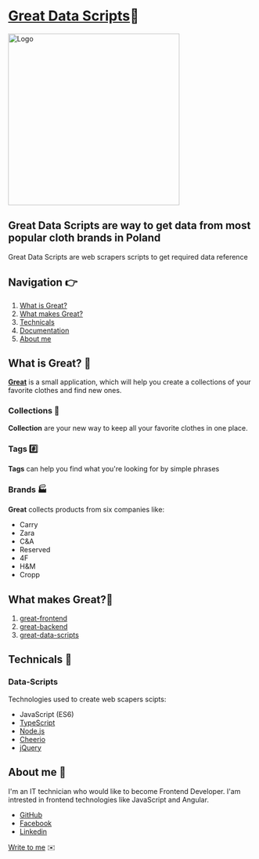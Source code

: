 <h1><a href="http://80.211.220.192:8080/">Great Data Scripts</a>👕</h1>
<a href="http://80.211.220.192:8080">
	<img src="http://80.211.220.192:8080/assets/logo.svg"
	alt="Logo" width="350">
</a>
<h2>Great Data Scripts are way to get data from most popular cloth brands in Poland</h2>
Great Data Scripts are web scrapers scripts to get required data reference
<h2 id="nav">Navigation 👉</h2>
<ol>
	<li>
		<a href="#what">What is Great?</a>
	</li>
	<li>
		<a href="#make">What makes Great?</a>
	</li>
	<li>
		<a href="#tech">Technicals</a>
	</li>
	<li>
		<a href="#docs">Documentation</a>
	</li>
	<li>
		<a href="#about">About me</a>
	</li>
</ol>

<h2 id="what">What is Great? 🔧</h2>
<p><a href="http://80.211.220.192:8080/"><b>Great</b></a> is a small application, which will help you create a collections of your favorite clothes and find new ones. </p>

<h3>Collections 📃</h3>
<p><b>Collection</b> are your new way to keep all your favorite clothes in one place.</p>

<h3>Tags #️⃣</h3>
<p><b>Tags</b> can help you find what you're looking for by simple phrases</p>
<h3>Brands 🏭</h3>
<p>
<b>Great</b> collects products from six companies like: 
<ul>
	<li>Carry</li>
	<li>Zara</li>
	<li>C&A</li>
	<li>Reserved</li>
	<li>4F</li>
	<li>H&M</li>
	<li>Cropp</li>
</ul>
</p>


<h2 id="make">What makes Great?🔧</h2>
<p>
<ol>
	<li>
		<a href="https://github.com/gladki24/great-frontend">great-frontend</a>
	</li>
	<li>
		<a href="https://github.com/gladki24/great-backend">great-backend</a>
	</li>
	<li>
		<a href="https://github.com/gladki24/great-data-scripts">great-data-scripts</a>
	</li>
</ol>
</p>

<h2 id="tech">Technicals 🔬</h2>
<h3>Data-Scripts</h3>
<p>
Technologies used to create web scapers scipts: 
	<ul>
		<li>JavaScript (ES6)</li>
		<li><a href="https://www.typescriptlang.org/">TypeScript</a></li>
		<li><a href="https://nodejs.org/en/">Node.js</a></li>
		<li><a href="https://github.com/cheeriojs/cheerio">Cheerio</a></li>
		<li><a href="https://jquery.com/">jQuery</a></li>
	</ul>
</p>

<h2 id="about">About me 👦</h2>
<p>I'm an IT technician who would like to become Frontend Developer. I'am intrested in frontend technologies like JavaScript and Angular.</p>
<ul>
	<li>
		<a href="https://github.com/gladki24">GitHub</a>
	</li>
	<li>
		<a href="https://www.facebook.com/seweryngla">Facebook</a>
	</li>
	<li>
	<a href="https://www.linkedin.com/in/seweryn-g%C5%82adysz-b00979160/">Linkedin</a>
	</li>
</ul>
<a href="mailto:seweryngla@hotmail.com">Write to me</a> ✉️ 

